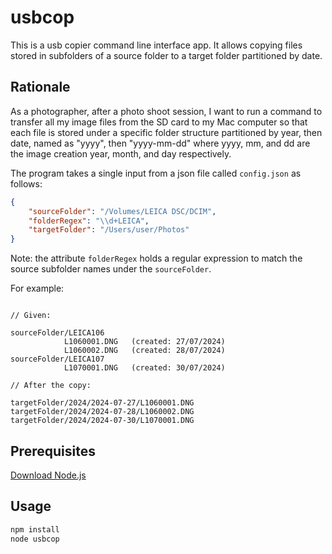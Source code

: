 # usbcop

This is a usb copier command line interface app. It allows copying files stored in subfolders of a source folder to a target folder partitioned by date.

## Rationale

As a photographer, after a photo shoot session, I want to run a command to transfer all my image files from the SD card to my Mac computer so that each file is stored under a specific folder structure partitioned by year, then date, named as "yyyy", then "yyyy-mm-dd" where yyyy, mm, and dd are the image creation year, month, and day respectively.

The program takes a single input from a json file called `config.json` as follows:

```json
{
    "sourceFolder": "/Volumes/LEICA DSC/DCIM",
    "folderRegex": "\\d+LEICA",
    "targetFolder": "/Users/user/Photos"
}
```

Note: the attribute `folderRegex` holds a regular expression to match the source subfolder names under the `sourceFolder`.

For example:

```text

// Given:

sourceFolder/LEICA106
            L1060001.DNG   (created: 27/07/2024)
            L1060002.DNG   (created: 28/07/2024)
sourceFolder/LEICA107
            L1070001.DNG   (created: 30/07/2024)

// After the copy:

targetFolder/2024/2024-07-27/L1060001.DNG
targetFolder/2024/2024-07-28/L1060002.DNG
targetFolder/2024/2024-07-30/L1070001.DNG
```

## Prerequisites

[Download Node.js](https://nodejs.org/en/download/package-manager)

## Usage

```bash
npm install
node usbcop
```
